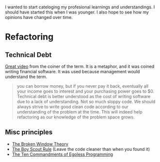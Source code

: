 I wanted to start cateloging my profesional learnings and understandings. I should have started this when I was younger. I also hope to see how my opinions have changed over time.

# Refactoring

## Technical Debt
[Great video](https://youtu.be/pqeJFYwnkjE) from the coiner of the term. It is a metaphor, and it was coined writing financial software. It was used because management would understand the term.
> you can borrow money, but if you never pay it back, eventually all your income goes to interest and your purchasing power goes to $0.
Technical debt is better understood as the cost of writing software due to a lack of understanding. Not so much sloppy code. We should always strive to write good clean code according to our understanding of the problem at the time. This will indeed help refactoring as our knowledge of the problem space grows.

## Misc principles
* [The Broken Window Theory](https://blog.codinghorror.com/the-broken-window-theory/)
* [The Boy Scout Rule](https://www.oreilly.com/library/view/97-things-every/9780596809515/ch08.html) (Leave the code cleaner than when you found it)
* [The Ten Commandments of Egoless Programming](https://blog.codinghorror.com/the-ten-commandments-of-egoless-programming/)
